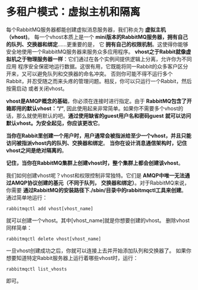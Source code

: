 多租户模式：虚拟主机和隔离
===================================================================
每个RabbitMQ服务器都能创建虚拟消息服务器，我们称炎为 **虚拟主机（vhost)**。
每一个vhost本质上是一个 **mini版本的RabbitMQ服务器，拥有自己的队列、交换器和绑定**......更重要的是，
它 **拥有自己的权限机制**。这使得你能够安全地使用一个RabbitMQ服务器来服务众多应用程序。
**vhost之于Rabbit就像虚拟机之于物理服务器一样**：它们通过在各个实例间提供逻辑上分离，允许你为不同应用
程序安全保密地运行数据。这很有用，它既能将同一Rabbit的众多客户区分开来，又可以避免队列和交换器的命名冲突。
否则你可能不得不运行多个Rabbit，并忍受随之而来头疼的管理问题。相反，你可以只运行一个Rabbit，然后按需启动
或者关闭vhost。

**vhost是AMQP概念的基础**，你必须在连接时进行指定。由于 **RabbitMQ包含了开箱即用的默认vhost：“/“**,
因此使用起来非常简单。如果你不需要多个vhost的话，那么就使用默认的吧。**通过使用缺省的guest用户名和密码guest**
**就可以访问默认vhost。为安全起见，你应该更改它**。

**当你在Rabbit里创建一个用户时，用户通常会被指派给至少一个vhost，并且只能访问被指派vhost内的队列、交换器和绑定**。
**当你在设计消息通信架构时，记住vhost之间是绝对隔离的**。

**记住，当你在RabbitMQ集群上创建vhost时，整个集群上都会创建该vhost**。

我们如何创建vhost呢？vhost和权限控制非常独特。它们是 **AMQP中唯一无法通过AMQP协议创建的基元（不同于队列，**
**交换器和绑定）**。对于RabbitMQ来说，你需要 **通过RabbitMQ的安装路径下./sbin/目录中的rabbitmqctl工具来创建**。
通过简单地运行：
```
rabbitmqctl add vhost[vhost_name] 
``` 
就可以创建一个vhost。其中[vhost_name]就是你想要创建的vhost。
删除vhost同样简单：
```
rabbitmqctl delete vhost[vhost_name]
```
一旦vhost创建成功之后，你就可以连接上去并开始添加队列和交换器了。
如果你想要知道特定Rabbit服务器上运行着哪些vhost时，运行：
```
rabbitmqctl list_vhosts
```
即可。